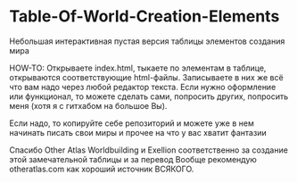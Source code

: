 # Table-Of-World-Creation-Elements
<p>Небольшая интерактивная пустая версия таблицы элементов создания мира</p>
<p>HOW-TO: Открываете index.html, тыкаете по элементам в таблице, открываются соответствующие html-файлы. Записываете в них же всё что вам надо через любой редактор текста. Если нужно оформление или функционал, то можете сделать сами, попросить других, попросить меня (хотя я с гитхабом на большое Вы).</p>
<p>Если надо, то копируйте себе репозиторий и можете уже в нем начинать писать свои миры и прочее на что у вас хватит фантазии</p>

Спасибо Other Atlas Worldbuilding и Exellion соответственно за создание этой замечательной таблицы и за перевод
Вообще рекомендую otheratlas.com как хороший источник ВСЯКОГО.
